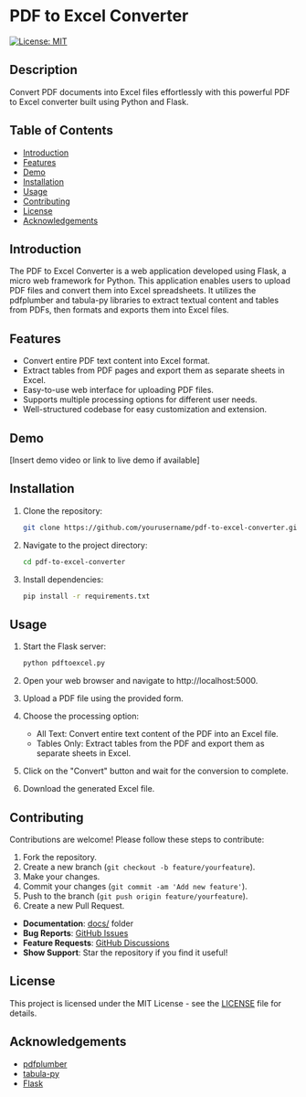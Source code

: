 # PDF to Excel Converter

[![License: MIT](https://img.shields.io/badge/License-MIT-yellow.svg)](https://opensource.org/licenses/MIT)

## Description

Convert PDF documents into Excel files effortlessly with this powerful PDF to Excel converter built using Python and Flask.

## Table of Contents

- [Introduction](#introduction)
- [Features](#features)
- [Demo](#demo)
- [Installation](#installation)
- [Usage](#usage)
- [Contributing](#contributing)
- [License](#license)
- [Acknowledgements](#acknowledgements)

## Introduction

The PDF to Excel Converter is a web application developed using Flask, a micro web framework for Python. This application enables users to upload PDF files and convert them into Excel spreadsheets. It utilizes the pdfplumber and tabula-py libraries to extract textual content and tables from PDFs, then formats and exports them into Excel files.

## Features

- Convert entire PDF text content into Excel format.
- Extract tables from PDF pages and export them as separate sheets in Excel.
- Easy-to-use web interface for uploading PDF files.
- Supports multiple processing options for different user needs.
- Well-structured codebase for easy customization and extension.

## Demo

[Insert demo video or link to live demo if available]

## Installation

1. Clone the repository:

    ```bash
    git clone https://github.com/yourusername/pdf-to-excel-converter.git
    ```

2. Navigate to the project directory:

    ```bash
    cd pdf-to-excel-converter
    ```

3. Install dependencies:

    ```bash
    pip install -r requirements.txt
    ```

## Usage

1. Start the Flask server:

    ```bash
    python pdftoexcel.py
    ```

2. Open your web browser and navigate to http://localhost:5000.

3. Upload a PDF file using the provided form.

4. Choose the processing option:
    - All Text: Convert entire text content of the PDF into an Excel file.
    - Tables Only: Extract tables from the PDF and export them as separate sheets in Excel.

5. Click on the "Convert" button and wait for the conversion to complete.

6. Download the generated Excel file.

## Contributing

Contributions are welcome! Please follow these steps to contribute:

1. Fork the repository.
2. Create a new branch (`git checkout -b feature/yourfeature`).
3. Make your changes.
4. Commit your changes (`git commit -am 'Add new feature'`).
5. Push to the branch (`git push origin feature/yourfeature`).
6. Create a new Pull Request.

- **Documentation**: [docs/](docs/) folder
- **Bug Reports**: [GitHub Issues](https://github.com/TsvetanG2/PDF-To-Excel-Converter/issues)
- **Feature Requests**: [GitHub Discussions](https://github.com/TsvetanG2/PDF-To-Excel-Converter/discussions)
- **Show Support**: Star the repository if you find it useful!

## License

This project is licensed under the MIT License - see the [LICENSE](https://opensource.org/license/MIT) file for details.

## Acknowledgements

- [pdfplumber](https://github.com/jsvine/pdfplumber)
- [tabula-py](https://github.com/chezou/tabula-py)
- [Flask](https://flask.palletsprojects.com/)

